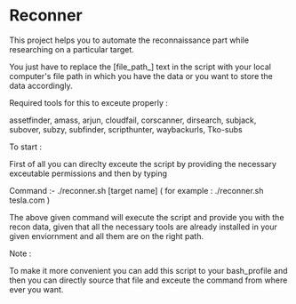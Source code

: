 # Reconner

This project helps you to automate the reconnaissance part while researching on a particular target.

You just have to replace the [file_path_] text in the script with your local computer's file path in which you have the data or you want to store the data accordingly.

Required tools for this to exceute properly :

assetfinder,
amass,
arjun,
cloudfail,
corscanner,
dirsearch,
subjack,
subover,
subzy,
subfinder,
scripthunter,
waybackurls,
Tko-subs

To start :

First of all you can direclty exceute the script by providing the necessary exceutable permissions and then by typing 

Command :-  ./reconner.sh [target name] ( for example : ./reconner.sh tesla.com )

The above given command will execute the script and provide you with the recon data, given that all the necessary tools are already installed in your given enviornment and all them are on the right path.


Note :

To make it more convenient you can add this script to your bash_profile and then you can directly source that file and exceute the command from where ever you want.
